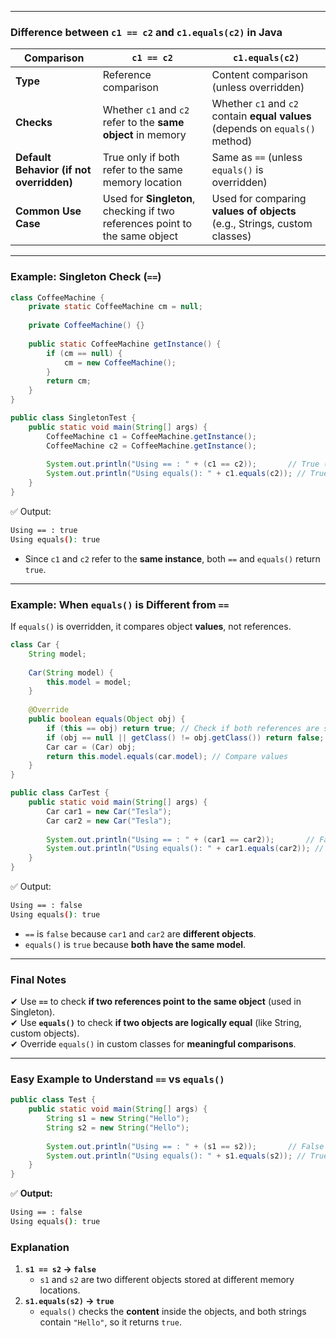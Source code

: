 
---

### **Difference between `c1 == c2` and `c1.equals(c2)` in Java**

|**Comparison**|`c1 == c2`|`c1.equals(c2)`|
|---|---|---|
|**Type**|Reference comparison|Content comparison (unless overridden)|
|**Checks**|Whether `c1` and `c2` refer to the **same object** in memory|Whether `c1` and `c2` contain **equal values** (depends on `equals()` method)|
|**Default Behavior (if not overridden)**|True only if both refer to the same memory location|Same as `==` (unless `equals()` is overridden)|
|**Common Use Case**|Used for **Singleton**, checking if two references point to the same object|Used for comparing **values of objects** (e.g., Strings, custom classes)|

---

### **Example: Singleton Check (`==`)**

```java
class CoffeeMachine {
    private static CoffeeMachine cm = null;
	
    private CoffeeMachine() {}
	
    public static CoffeeMachine getInstance() {
        if (cm == null) {
            cm = new CoffeeMachine();
        }
        return cm;
    }
}

public class SingletonTest {
    public static void main(String[] args) {
        CoffeeMachine c1 = CoffeeMachine.getInstance();
        CoffeeMachine c2 = CoffeeMachine.getInstance();
		
        System.out.println("Using == : " + (c1 == c2));       // True (Same object)
        System.out.println("Using equals(): " + c1.equals(c2)); // True (Same reference)
    }
}
```

✅ Output:

```sh
Using == : true
Using equals(): true
```

- Since `c1` and `c2` refer to the **same instance**, both `==` and `equals()` return `true`.

---

### **Example: When `equals()` is Different from `==`**

If `equals()` is overridden, it compares object **values**, not references.

```java
class Car {
    String model;
	
    Car(String model) {
        this.model = model;
    }
	
    @Override
    public boolean equals(Object obj) {
        if (this == obj) return true; // Check if both references are same
        if (obj == null || getClass() != obj.getClass()) return false;
        Car car = (Car) obj;
        return this.model.equals(car.model); // Compare values
    }
}

public class CarTest {
    public static void main(String[] args) {
        Car car1 = new Car("Tesla");
        Car car2 = new Car("Tesla");
		
        System.out.println("Using == : " + (car1 == car2));       // False (Different objects)
        System.out.println("Using equals(): " + car1.equals(car2)); // True (Same model)
    }
}
```

✅ Output:

```sh
Using == : false
Using equals(): true
```

- `==` is `false` because `car1` and `car2` are **different objects**.
- `equals()` is `true` because **both have the same model**.

---

### **Final Notes**

✔ Use **`==`** to check **if two references point to the same object** (used in Singleton).  
✔ Use **`equals()`** to check **if two objects are logically equal** (like String, custom objects).  
✔ Override `equals()` in custom classes for **meaningful comparisons**.

---


### **Easy Example to Understand `==` vs `equals()`**

```java
public class Test {
    public static void main(String[] args) {
        String s1 = new String("Hello");
        String s2 = new String("Hello");
		
        System.out.println("Using == : " + (s1 == s2));       // False (Different objects)
        System.out.println("Using equals(): " + s1.equals(s2)); // True (Same content)
    }
}
```

✅ **Output:**

```sh
Using == : false
Using equals(): true
```

### **Explanation**

1. **`s1 == s2` → `false`**
    - `s1` and `s2` are two different objects stored at different memory locations.
2. **`s1.equals(s2)` → `true`**
    - `equals()` checks the **content** inside the objects, and both strings contain `"Hello"`, so it returns `true`.